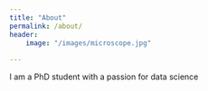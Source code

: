 ```yaml
---
title: "About"
permalink: /about/
header:
	image: "/images/microscope.jpg"
	
---
```


I am a PhD student with a passion for data science	